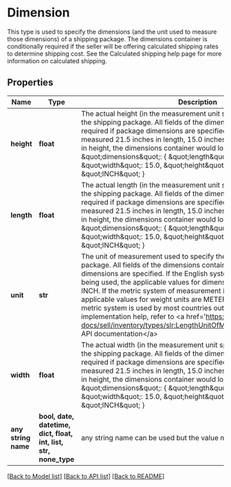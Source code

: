 # Dimension

This type is used to specify the dimensions (and the unit used to measure those dimensions) of a shipping package. The dimensions container is conditionally required if the seller will be offering calculated shipping rates to determine shipping cost. See the Calculated shipping help page for more information on calculated shipping.

## Properties
Name | Type | Description | Notes
------------ | ------------- | ------------- | -------------
**height** | **float** | The actual height (in the measurement unit specified in the unit field) of the shipping package. All fields of the dimensions container are required if package dimensions are specified. If a shipping package measured 21.5 inches in length, 15.0 inches in width, and 12.0 inches in height, the dimensions container would look as follows: &amp;quot;dimensions&amp;quot;: {  &amp;quot;length&amp;quot;: 21.5,  &amp;quot;width&amp;quot;: 15.0,  &amp;quot;height&amp;quot;: 12.0,  &amp;quot;unit&amp;quot;: &amp;quot;INCH&amp;quot;  } | [optional] 
**length** | **float** | The actual length (in the measurement unit specified in the unit field) of the shipping package. All fields of the dimensions container are required if package dimensions are specified. If a shipping package measured 21.5 inches in length, 15.0 inches in width, and 12.0 inches in height, the dimensions container would look as follows: &amp;quot;dimensions&amp;quot;: {  &amp;quot;length&amp;quot;: 21.5,  &amp;quot;width&amp;quot;: 15.0,  &amp;quot;height&amp;quot;: 12.0,  &amp;quot;unit&amp;quot;: &amp;quot;INCH&amp;quot;  } | [optional] 
**unit** | **str** | The unit of measurement used to specify the dimensions of a shipping package. All fields of the dimensions container are required if package dimensions are specified. If the English system of measurement is being used, the applicable values for dimension units are FEET and INCH. If the metric system of measurement is being used, the applicable values for weight units are METER and CENTIMETER. The metric system is used by most countries outside of the US. For implementation help, refer to &lt;a href&#x3D;&#39;https://developer.ebay.com/api-docs/sell/inventory/types/slr:LengthUnitOfMeasureEnum&#39;&gt;eBay API documentation&lt;/a&gt; | [optional] 
**width** | **float** | The actual width (in the measurement unit specified in the unit field) of the shipping package. All fields of the dimensions container are required if package dimensions are specified. If a shipping package measured 21.5 inches in length, 15.0 inches in width, and 12.0 inches in height, the dimensions container would look as follows: &amp;quot;dimensions&amp;quot;: {  &amp;quot;length&amp;quot;: 21.5,  &amp;quot;width&amp;quot;: 15.0,  &amp;quot;height&amp;quot;: 12.0,  &amp;quot;unit&amp;quot;: &amp;quot;INCH&amp;quot;  } | [optional] 
**any string name** | **bool, date, datetime, dict, float, int, list, str, none_type** | any string name can be used but the value must be the correct type | [optional]

[[Back to Model list]](../README.md#documentation-for-models) [[Back to API list]](../README.md#documentation-for-api-endpoints) [[Back to README]](../README.md)


